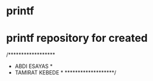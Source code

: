 # printf
# printf repository for created

/******************
* ABDI ESAYAS     *
* TAMIRAT KEBEDE  *
*******************/
